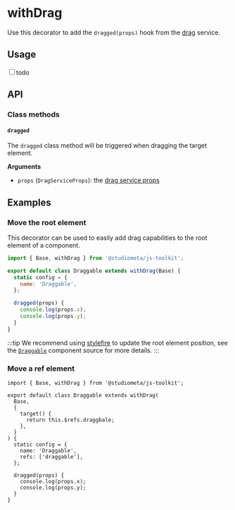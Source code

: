 # withDrag

Use this decorator to add the `dragged(props)` hook from the [drag](/api/services/useDrag.html) service.

## Usage

<label><input type="checkbox">todo</label>

## API

### Class methods

#### `dragged`

The `dragged` class method will be triggered when dragging the target element.

**Arguments**

- `props` (`DragServiceProps`): the [drag service props](/api/services/useDrag.md#props)

## Examples

### Move the root element

This decorator can be used to easily add drag capabilities to the root element of a component.

```js
import { Base, withDrag } from '@studiometa/js-toolkit';

export default class Draggable extends withDrag(Base) {
  static config = {
    name: 'Draggable',
  };

  dragged(props) {
    console.log(props.x);
    console.log(props.y);
  }
}
```

:::tip
We recommend using [stylefire](https://popmotion.io/stylefire/) to update the root element position, see the [`Draggable`](https://github.com/studiometa/ui/blob/master/packages/ui/Draggable.js) component source for more details.
:::

### Move a ref element

```js{6-10}
import { Base, withDrag } from '@studiometa/js-toolkit';

export default class Draggable extends withDrag(
  Base,
  {
    target() {
      return this.$refs.draggbale;
    },
  }
) {
  static config = {
    name: 'Draggable',
    refs: ['draggable'],
  };

  dragged(props) {
    console.log(props.x);
    console.log(props.y);
  }
}
```
